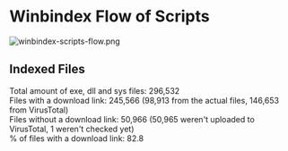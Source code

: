 # Winbindex Flow of Scripts

![winbindex-scripts-flow.png](winbindex-scripts-flow.png)

## Indexed Files

<!--FileStats-->
Total amount of exe, dll and sys files: 296,532  
Files with a download link: 245,566 (98,913 from the actual files, 146,653 from VirusTotal)  
Files without a download link: 50,966 (50,965 weren't uploaded to VirusTotal, 1 weren't checked yet)  
% of files with a download link: 82.8  
<!--/FileStats-->
